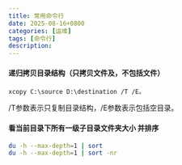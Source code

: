 ```yaml
---
title: 常用命令行
date: 2025-08-16+0800
categories: [运维]
tags: [命令行]
description: 
---
```


#### 递归拷贝目录结构（只拷贝文件及，不包括文件）
```windows
xcopy C:\source D:\destination /T /E。
```
/T参数表示只复制目录结构，/E参数表示包括空目录。

#### 看当前目录下所有一级子目录文件夹大小 并排序
```bash
du -h --max-depth=1 | sort
du -h --max-depth=1 | sort -nr  
```